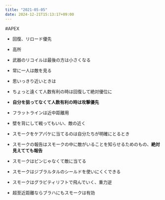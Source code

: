 ```yaml
---
title: "2021-05-05"
date: 2024-12-21T15:13:17+09:00
---
```

#APEX

- 回復、リロード優先
- 高所

- 武器のリコイルは最後の方は小さくなる
- 常に一人は敵を見る

- 思いっきり近いときは
- ちょっと遠くて人数有利の時は回復して絶対優位に
- **自分を狙ってなくて人数有利の時は攻撃優先**
- フラットラインは近中距離用
- 壁を背にして戦ってもいい、敵の近く

- スモークをケアパケに当てるのは自分たちが明確にとるとき
- スモークの報告はスモークの中に敵がいることを知らせるためのもの、**絶対見えてても報告**
- スモークはピンじゃなくて敵に当てる
- スモークはジブラルタルのシールドを使いにくくできる
- スモークはグラビティリフトで飛んでいく、重力逆
- 超至近距離ならブラハにもスモークは有効
